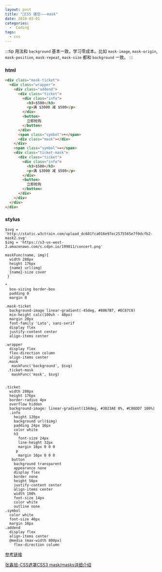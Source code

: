 ```yaml
---
layout: post
title: "👔CSS 镂空———mask"
date: 2018-03-01
categories:
  -  Coding
tags: 
  - css
---
```


:::tip
用法和 `background` 基本一致，学习零成本。比如 `mask-image`, `mask-origin`, `mask-position`, `mask-repeat`, `mask-size` 都和 `background` 一致。
:::


<maskTicket/>

### html
```html
<div class="mask-ticket">
  <div class="wrapper">
    <div class="addend">
      <div class="ticket">
        <div class="info">
          <h3>$500</h3>
          <p>满 $3000 减 $500</p>
        </div>
        <button>
          立即抢购
        </button>
      </div>
      <span class="symbol">+</span>
      <div class="mask"></div>
    </div>
    <span class="symbol">=</span>
    <div class="ticket-mask">
      <div class="ticket">
        <div class="info">
          <h3>$500</h3>
          <p>满 $3000 减 $500</p>
        </div>
        <button>
          立即抢购
        </button>
      </div>
    </div>
  </div>
</div>
```

### stylus
```stylus
$svg = 'http://static.w3ctrain.com/upload_dc601fca016e97ec2575565e7f0dcfb2-mask2.svg'
$img = 'https://s3-us-west-2.amazonaws.com/s.cdpn.io/199011/concert.png'

maskFunc(name, img){
  width 288px
  height 176px
  {name} url(img)
  {name}-size cover
 }

*
  box-sizing border-box
  padding 0
  margin 0

.mask-ticket
  background-image linear-gradient(-45deg, #8067B7, #EC87C0)
  min-height calc(100vh - 40px)
  margin 20px
  font-family 'Lato', sans-serif
  display flex
  justify-content center
  align-items center

.wrapper
  display flex
  flex-direction column
  align-items center
 .mask
   maskFunc('background', $svg)
 .ticket-mask
   maskFunc('mask', $svg)


.ticket 
  width 288px
  height 176px
  border-radius 4px
  overflow hidden
  background-image: linear-gradient(134deg, #3023AE 0%, #C86DD7 100%)
  .info
    height 120px
    background url($img)
    padding 24px 16px
    color white
    h3
      font-size 24px
      line-height 32px
      margin 16px 0 0 0
     p
      margin 16px 0 0 0
   button 
    background transparent
    appearance none
    display flex
    border none
    height 56px
    justify-content center
    align-items center
    width 100%
    font-size 14px
    color white
    outline none
.symbol 
  color white
  font-size 40px
  margin 10px
.addend 
  display flex
  align-items center
  @media (max-width 800px) 
    flex-direction column 
```

[参考链接](https://juejin.im/post/5bc8184ee51d450e81090d94?utm_source=gold_browser_extension)

[张鑫旭-CSS遮罩CSS3 mask/masks详细介绍](https://www.zhangxinxu.com/wordpress/2017/11/css-css3-mask-masks/)